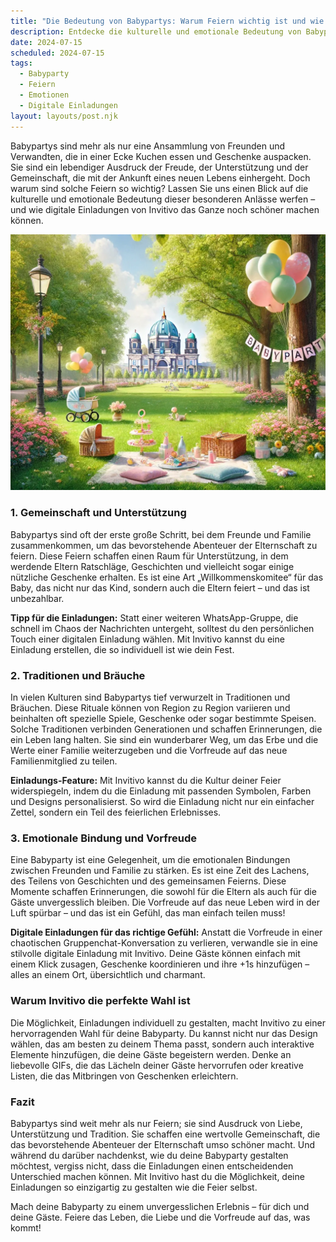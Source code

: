 ```yaml
---
title: "Die Bedeutung von Babypartys: Warum Feiern wichtig ist und wie digitale Einladungen den Unterschied machen"
description: Entdecke die kulturelle und emotionale Bedeutung von Babypartys und wie digitale Einladungen von Invitivo deinem Fest eine persönliche Note verleihen können.
date: 2024-07-15
scheduled: 2024-07-15
tags:
  - Babyparty
  - Feiern
  - Emotionen
  - Digitale Einladungen
layout: layouts/post.njk
---
```


Babypartys sind mehr als nur eine Ansammlung von Freunden und Verwandten, die in einer Ecke Kuchen essen und Geschenke auspacken. Sie sind ein lebendiger Ausdruck der Freude, der Unterstützung und der Gemeinschaft, die mit der Ankunft eines neuen Lebens einhergeht. Doch warum sind solche Feiern so wichtig? Lassen Sie uns einen Blick auf die kulturelle und emotionale Bedeutung dieser besonderen Anlässe werfen – und wie digitale Einladungen von Invitivo das Ganze noch schöner machen können.

![Babyparty mit Freunden](/img/picnic-park.webp)

### 1. **Gemeinschaft und Unterstützung**

Babypartys sind oft der erste große Schritt, bei dem Freunde und Familie zusammenkommen, um das bevorstehende Abenteuer der Elternschaft zu feiern. Diese Feiern schaffen einen Raum für Unterstützung, in dem werdende Eltern Ratschläge, Geschichten und vielleicht sogar einige nützliche Geschenke erhalten. Es ist eine Art „Willkommenskomitee“ für das Baby, das nicht nur das Kind, sondern auch die Eltern feiert – und das ist unbezahlbar.

**Tipp für die Einladungen:** Statt einer weiteren WhatsApp-Gruppe, die schnell im Chaos der Nachrichten untergeht, solltest du den persönlichen Touch einer digitalen Einladung wählen. Mit Invitivo kannst du eine Einladung erstellen, die so individuell ist wie dein Fest.

### 2. **Traditionen und Bräuche**

In vielen Kulturen sind Babypartys tief verwurzelt in Traditionen und Bräuchen. Diese Rituale können von Region zu Region variieren und beinhalten oft spezielle Spiele, Geschenke oder sogar bestimmte Speisen. Solche Traditionen verbinden Generationen und schaffen Erinnerungen, die ein Leben lang halten. Sie sind ein wunderbarer Weg, um das Erbe und die Werte einer Familie weiterzugeben und die Vorfreude auf das neue Familienmitglied zu teilen.

**Einladungs-Feature:** Mit Invitivo kannst du die Kultur deiner Feier widerspiegeln, indem du die Einladung mit passenden Symbolen, Farben und Designs personalisierst. So wird die Einladung nicht nur ein einfacher Zettel, sondern ein Teil des feierlichen Erlebnisses.

### 3. **Emotionale Bindung und Vorfreude**

Eine Babyparty ist eine Gelegenheit, um die emotionalen Bindungen zwischen Freunden und Familie zu stärken. Es ist eine Zeit des Lachens, des Teilens von Geschichten und des gemeinsamen Feierns. Diese Momente schaffen Erinnerungen, die sowohl für die Eltern als auch für die Gäste unvergesslich bleiben. Die Vorfreude auf das neue Leben wird in der Luft spürbar – und das ist ein Gefühl, das man einfach teilen muss!

**Digitale Einladungen für das richtige Gefühl:** Anstatt die Vorfreude in einer chaotischen Gruppenchat-Konversation zu verlieren, verwandle sie in eine stilvolle digitale Einladung mit Invitivo. Deine Gäste können einfach mit einem Klick zusagen, Geschenke koordinieren und ihre +1s hinzufügen – alles an einem Ort, übersichtlich und charmant.

### **Warum Invitivo die perfekte Wahl ist**

Die Möglichkeit, Einladungen individuell zu gestalten, macht Invitivo zu einer hervorragenden Wahl für deine Babyparty. Du kannst nicht nur das Design wählen, das am besten zu deinem Thema passt, sondern auch interaktive Elemente hinzufügen, die deine Gäste begeistern werden. Denke an liebevolle GIFs, die das Lächeln deiner Gäste hervorrufen oder kreative Listen, die das Mitbringen von Geschenken erleichtern.

### **Fazit**

Babypartys sind weit mehr als nur Feiern; sie sind Ausdruck von Liebe, Unterstützung und Tradition. Sie schaffen eine wertvolle Gemeinschaft, die das bevorstehende Abenteuer der Elternschaft umso schöner macht. Und während du darüber nachdenkst, wie du deine Babyparty gestalten möchtest, vergiss nicht, dass die Einladungen einen entscheidenden Unterschied machen können. Mit Invitivo hast du die Möglichkeit, deine Einladungen so einzigartig zu gestalten wie die Feier selbst.

Mach deine Babyparty zu einem unvergesslichen Erlebnis – für dich und deine Gäste. Feiere das Leben, die Liebe und die Vorfreude auf das, was kommt!
